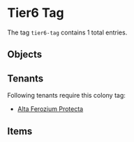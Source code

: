 # Tier6 Tag

The tag `tier6-tag` contains 1 total entries.

## Objects

## Tenants

Following tenants require this colony tag:

- [Alta Ferozium Protecta](https://ceterai.github.io/MyEnternia/Wiki/AltaFeroziumProtecta)

## Items
